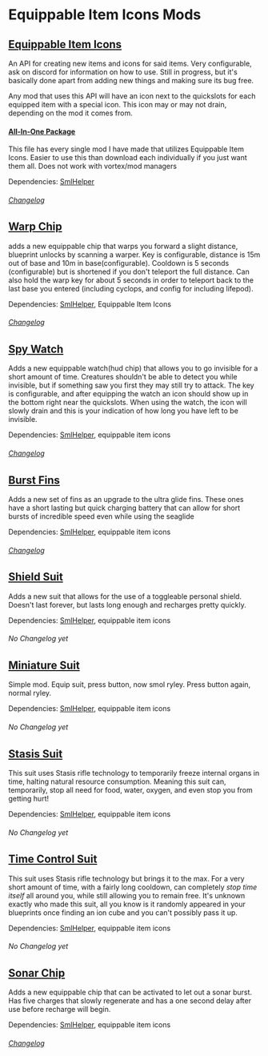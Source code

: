 # Equippable Item Icons Mods

## [Equippable Item Icons](https://github.com/Nagorogan/My-Subnautica-Mods/files/8865337/EquippableItemIcons.zip)


An API for creating new items and icons for said items. Very configurable, ask on discord for information on how to use. Still in progress, but it's basically done apart from adding new things and making sure its bug free.

Any mod that uses this API will have an icon next to the quickslots for each equipped item with a special icon. This icon may or may not drain, depending on the mod it comes from.

#### [All-In-One Package](https://github.com/Nagorogan/My-Subnautica-Mods/files/9689290/All-In-One.zip)

This file has every single mod I have made that utilizes Equippable Item Icons. Easier to use this than download each individually if you just want them all. Does not work with vortex/mod managers

Dependencies: [SmlHelper](https://www.nexusmods.com/subnautica/mods/113)
###### [Changelog](https://github.com/Nagorogan/My-Subnautica-Mods/blob/main/EquippableItemIcons/Changelog.md)


## [Warp Chip](https://github.com/Nagorogan/My-Subnautica-Mods/files/9689291/WarpChip.zip)


adds a new equippable chip that warps you forward a slight distance, blueprint unlocks by scanning a warper. Key is configurable, distance is 15m out of base and 10m in base(configurable). Cooldown is 5 seconds (configurable) but is shortened if you don't teleport the full distance. Can also hold the warp key for about 5 seconds in order to teleport back to the last base you entered (including cyclops, and config for including lifepod).

Dependencies: [SmlHelper](https://www.nexusmods.com/subnautica/mods/113), Equippable Item Icons
###### [Changelog](https://github.com/Nagorogan/My-Subnautica-Mods/blob/main/WarpChip/Changelog.md)


## [Spy Watch](https://github.com/Nagorogan/My-Subnautica-Mods/files/9689293/SpyWatch.zip)


Adds a new equippable watch(hud chip) that allows you to go invisible for a short amount of time. Creatures shouldn't be able to detect you while invisible, but if something saw you first they may still try to attack. The key is configurable, and after equipping the watch an icon should show up in the bottom right near the quickslots. When using the watch, the icon will slowly drain and this is your indication of how long you have left to be invisible.


Dependencies: [SmlHelper](https://www.nexusmods.com/subnautica/mods/113), equippable item icons
###### [Changelog](https://github.com/Nagorogan/My-Subnautica-Mods/blob/main/SpyWatch/Changelog.md)


## [Burst Fins](https://github.com/Nagorogan/My-Subnautica-Mods/files/9689294/BurstFins.zip)


Adds a new set of fins as an upgrade to the ultra glide fins. These ones have a short lasting but quick charging battery that can allow for short bursts of incredible speed even while using the seaglide

Dependencies: [SmlHelper](https://www.nexusmods.com/subnautica/mods/113), equippable item icons
###### [Changelog](https://github.com/Nagorogan/My-Subnautica-Mods/blob/main/BurstFins/Changelog.md)


## [Shield Suit](https://github.com/Nagorogan/My-Subnautica-Mods/files/9689295/ShieldSuit.zip)


Adds a new suit that allows for the use of a toggleable personal shield. Doesn't last forever, but lasts long enough and recharges pretty quickly. 

Dependencies: [SmlHelper](https://www.nexusmods.com/subnautica/mods/113), equippable item icons
###### No Changelog yet

## [Miniature Suit](https://github.com/Nagorogan/My-Subnautica-Mods/files/9689299/MiniatureSuit.zip)


Simple mod. Equip suit, press button, now smol ryley. Press button again, normal ryley.

Dependencies: [SmlHelper](https://www.nexusmods.com/subnautica/mods/113), equippable item icons
###### No Changelog yet

## [Stasis Suit](https://github.com/Nagorogan/My-Subnautica-Mods/files/9689300/StasisSuit.zip)


This suit uses Stasis rifle technology to temporarily freeze internal organs in time, halting natural resource consumption. Meaning this suit can, temporarily, stop all need for food, water, oxygen, and even stop you from getting hurt!

Dependencies: [SmlHelper](https://www.nexusmods.com/subnautica/mods/113), equippable item icons
###### No Changelog yet

## [Time Control Suit](https://github.com/Nagorogan/My-Subnautica-Mods/files/9689301/TimeControlSuit.zip)


This suit uses Stasis rifle technology but brings it to the max. For a very short amount of time, with a fairly long cooldown, can completely *stop time itself* all around you, while still allowing you to remain free. It's unknown exactly who made this suit, all you know is it randomly appeared in your blueprints once finding an ion cube and you can't possibly pass it up.

Dependencies: [SmlHelper](https://www.nexusmods.com/subnautica/mods/113), equippable item icons
###### No Changelog yet

## [Sonar Chip](https://github.com/Nagorogan/My-Subnautica-Mods/files/9689297/SonarChip.zip)


Adds a new equippable chip that can be activated to let out a sonar burst. Has five charges that slowly regenerate and has a one second delay after use before recharge will begin.

Dependencies: [SmlHelper](https://www.nexusmods.com/subnautica/mods/113), equippable item icons
###### [Changelog](https://github.com/Nagorogan/My-Subnautica-Mods/blob/main/SonarChip/Changelog.md)
